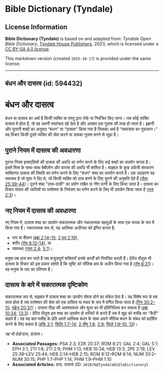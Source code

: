 # Bible Dictionary (Tyndale)

## License Information

**Bible Dictionary (Tyndale)** is based on and adapted from: _Tyndale Open Bible Dictionary_, [Tyndale House Publishers](https://tyndaleopenresources.com/), 2023, which is licensed under a [CC BY-SA 4.0 license](https://creativecommons.org/licenses/by-sa/4.0/legalcode.en).

This markdown version (created `2025-10-17`) is provided under the same license.



--------------------------------

## बंधन और दासत्व (id: 594432)

बंधन और दासत्व
==============

बंधन या दासत्व का अर्थ है किसी व्यक्ति या वस्तु द्वारा रोके या नियंत्रित किए जाना। जब कोई व्यक्ति दासत्व में होता है, तो वह अपनी स्वतंत्रता खो देता है और अक्सर एक गुलाम की तरह हो जाता है। इब्रानी और यूनानी शब्दों का अनुवाद “बंधन” या “दासता” किया गया है जिसका अर्थ है “स्वतंत्रता का नुकसान।” यह विचार किसी दूसरे व्यक्ति की सेवा करने या उसका गुलाम बनने से जुड़ा है।

पुराने नियम में दासत्व की अवधारणा
---------------------------------

पुराना नियम इस्राएलियों की दासता की अवधि का वर्णन करने के लिए कई शब्दों का उपयोग करता है। इसमें मिस्र के साथ\-साथ बेबीलोन और फारस की अवधि भी शामिल है। बाइबल के कुछ अंग्रेजी संस्करण व्यक्तिगत दासत्व की स्थिति का वर्णन करने के लिए "बंधन" शब्द का उपयोग करते हैं। एक उदाहरण वह व्यवस्था है जो मूसा ने दिए थे, जो किसी व्यक्ति को दास बनने के लिए चुनने की अनुमति देते हैं ([लैव्य 25:39–44](https://ref.ly/Lev25:39-Lev25:44))। पुराने शब्द "दास\-दासी" का प्रयोग रखैल या गौण पत्नी के लिए किया जाता है। दासत्व का विचार संसार की जातियों पर परमेश्वर के नियंत्रण का वर्णन करने के लिए भी उपयोग किया जाता है ([भज 2:3](https://ref.ly/Ps2:3))।

नए नियम में दासत्व की अवधारणा
-----------------------------

नए नियम में, दासत्व शब्द का उपयोग सकारात्मक और नकारात्मक पहलुओं के साथ एक रूपक के रूप में किया गया है। नकारात्मक रूप से, यह आत्मिक अधीनता को इंगित करता है:

* पाप या शैतान ([इब्रा 2:14–15](https://ref.ly/Heb2:14-Heb2:15); [2 पत 2:19](https://ref.ly/2Pet2:19)),
* शरीर ([रोम 8:12–14](https://ref.ly/Rom8:12-Rom8:14)), या
* व्यवस्था ([गला 2:4](https://ref.ly/Gal2:4); [5:1](https://ref.ly/Gal5:1))।

मनुष्य तब दास बन जाते हैं जब शत्रुतापूर्ण शक्तियाँ उनके कार्यों को नियंत्रित करती हैं। प्रेरित पौलुस भी दासत्व के विचार को इस प्रकार दर्शाते हैं कि सृष्टि को भौतिक क्षय के अधीन किया गया है ([रोम 8:21](https://ref.ly/Rom8:21))। यह मनुष्य के पाप का परिणाम है।

दासत्व के बारे में सकारात्मक दृष्टिकोण
--------------------------------------

सकारात्मक रूप से, बाइबल में दासत्व शब्द का उपयोग सेवक होने का संकेत देता है। यह विशेष रूप से तब सत्य होता है जब परमेश्वर की सेवा को एक दायित्व या मन्नत के रूप में वर्णित किया जाता है ([गिन 30:2–15](https://ref.ly/Num30:2-Num30:15); [यहेज 20:37](https://ref.ly/Ezek20:37))। दासत्व पीड़ा की आवश्यकता और मूल्य का भी प्रतिनिधित्व कर सकता है ([इब्रा 10:34](https://ref.ly/Heb10:34); [13:3](https://ref.ly/Heb13:3))। प्रेरित पौलुस इस शब्द का उपयोग दो तरीकों से करते हैं जब वे खुद को मसीह का "कैदी" कहते हैं। वह यह बात मसीह के प्रति अपने आत्मिक बंधन के साथ अपने भौतिक बंधन के संबंध को प्रदर्शित करने के लिए कहता है ([इफि 3:1](https://ref.ly/Eph3:1); [फिलि 1:7–14](https://ref.ly/Phil1:7-Phil1:14); [2 तीमु 1:8](https://ref.ly/2Tim1:8); [2:9](https://ref.ly/2Tim2:9); [फिले 1:9–10, 13](https://ref.ly/Phlm1:9-Phlm1:10,Phlm1:13))।

*यह भी देखें* दास, दासत्व। 

* **Associated Passages:** PSA 2:3; EZK 20:37; ROM 8:21; GAL 2:4; GAL 5:1; EPH 3:1; 2TI 1:8; 2TI 2:9; PHM 1:13; HEB 10:34; HEB 13:3; 2PE 2:19; LEV 25:39–LEV 25:44; HEB 2:14–HEB 2:15; ROM 8:12–ROM 8:14; NUM 30:2–NUM 30:15; PHP 1:7–PHP 1:14; PHM 1:9–PHM 1:10
* **Associated Articles:** दास, दासत्व (ID: `381876@TyndaleBibleDictionary`)

